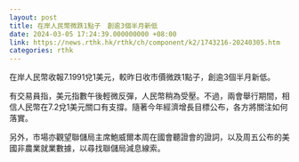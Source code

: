 ```yaml
---
layout: post
title: 在岸人民幣微跌1點子　創逾3個半月新低
date: 2024-03-05 17:24:39.000000000 +08:00
link: https://news.rthk.hk/rthk/ch/component/k2/1743216-20240305.htm
categories: rthk
---
```


在岸人民幣收報7.1991兌1美元，較昨日收市價微跌1點子，創逾3個半月新低。

有交易員指，美元指數午後輕微反彈，人民幣稍為受壓。不過，兩會舉行期間，相信人民幣在7.2兌1美元關口有支撐。隨著今年經濟增長目標公布，各方將關注如何落實。

另外，市場亦觀望聯儲局主席鮑威爾本周在國會聽證會的證詞，以及周五公布的美國非農業就業數據，以尋找聯儲局減息線索。
